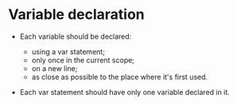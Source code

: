 # Variable declaration

* Each variable should be declared:

    * using a var statement;
    * only once in the current scope;
    * on a new line;
    * as close as possible to the place
      where it's first used.

* Each var statement should have only
  one variable declared in it. 
